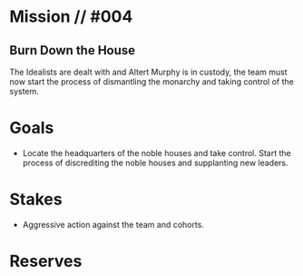 # Mission // #004
## Burn Down the House

The Idealists are dealt with and Altert Murphy is in custody, the team must now start the process of dismantling the monarchy and taking control of the system.

# Goals
- Locate the headquarters of the noble houses and take control. Start the process of discrediting the noble houses and supplanting new leaders.

# Stakes
- Aggressive action against the team and cohorts.

# Reserves
